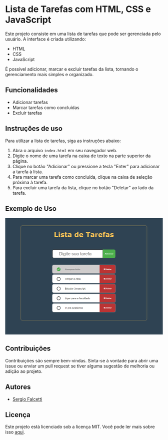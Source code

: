 Lista de Tarefas com HTML, CSS e JavaScript
==============================================

Este projeto consiste em uma lista de tarefas que pode ser gerenciada pelo usuário. 
A interface é criada utilizando:

*   HTML
*   CSS
*   JavaScript

É possível adicionar, marcar e excluir tarefas da lista, tornando o gerenciamento mais simples e organizado.


Funcionalidades
---------------

*   Adicionar tarefas
*   Marcar tarefas como concluídas
*   Excluir tarefas


## Instruções de uso
Para utilizar a lista de tarefas, siga as instruções abaixo:

1. Abra o arquivo `index.html` em seu navegador web.
2. Digite o nome de uma tarefa na caixa de texto na parte superior da página.
3. Clique no botão "Adicionar" ou pressione a tecla "Enter" para adicionar a tarefa à lista.
4. Para marcar uma tarefa como concluída, clique na caixa de seleção próxima à tarefa.
5. Para excluir uma tarefa da lista, clique no botão "Deletar" ao lado da tarefa.


Exemplo de Uso
--------------

![Screenshot Lista de Tarefas](screenshot.png#vitrinedev)

Contribuições
-------------

Contribuições são sempre bem-vindas. Sinta-se à vontade para abrir uma issue ou enviar um pull request se tiver alguma sugestão de melhoria ou adição ao projeto.

Autores
-------

*  [Sergio Falcetti](https://github.com/falcettijr)

Licença
-------

Este projeto está licenciado sob a licença MIT. Você pode ler mais sobre isso [aqui](https://opensource.org/licenses/MIT).